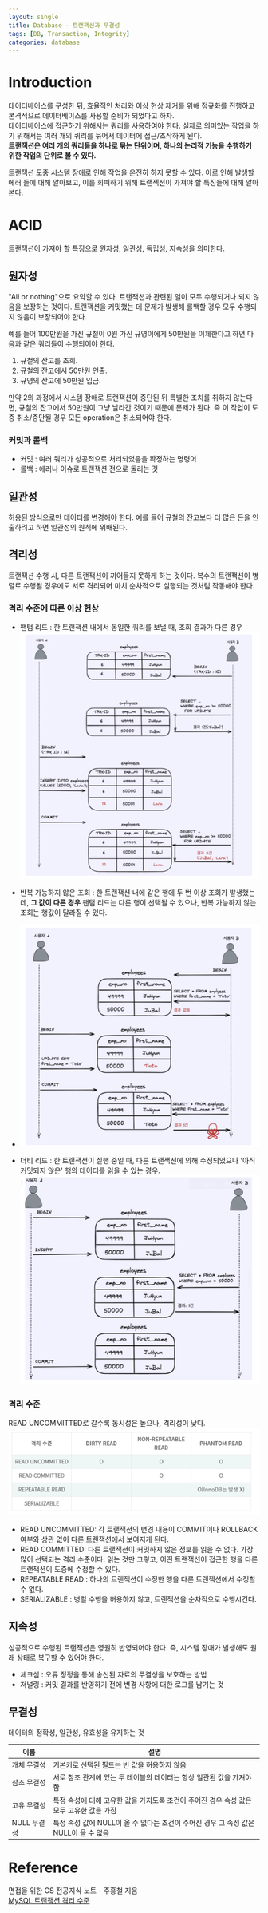 ```yaml
---
layout: single
title: Database - 트랜잭션과 무결성
tags: [DB, Transaction, Integrity]
categories: database
---
```

# Introduction
데이터베이스를 구성한 뒤, 효율적인 처리와 이상 현상 제거를 위해 정규화를 진행하고 본격적으로 데이터베이스를 사용할 준비가 되었다고 하자.   
데이터베이스에 접근하기 위해서는 쿼리를 사용하여야 한다. 실제로 의미있는 작업을 하기 위해서는
여러 개의 쿼리를 묶어서 데이터에 접근/조작하게 된다.    
**트랜잭션은 여러 개의 쿼리들을 하나로 묶는 단위이며, 하나의 논리적 기능을 수행하기 위한 작업의 단위로 볼 수 있다.**

트랜잭션 도중 시스템 장애로 인해 작업을 온전히 하지 못할 수 있다. 이로 인해 발생할 에러 들에 대해 알아보고, 이를 회피하기 위해 트랜젝션이 가져야 할 특징들에 대해 알아본다.

# ACID
트랜잭션이 가져야 할 특징으로 원자성, 일관성, 독립성, 지속성을 의미한다.

## 원자성
"All or nothing"으로 요약할 수 있다. 트랜잭션과 관련된 일이 모두 수행되거나 되지 않음을 보장하는 것이다.
트랜잭션을 커밋했는 데 문제가 발생해 롤백할 경우 모두 수행되지 않음이 보장되어야 한다.

예를 들어 100만원을 가진 규철이 0원 가진 규영이에게 50만원을 이체한다고 하면 다음과 같은 쿼리들이 수행되어야 한다.
1. 규철의 잔고를 조회.
2. 규철의 잔고에서 50만원 인출.
3. 규영의 잔고에 50만원 입금.

만약 2의 과정에서 시스템 장애로 트랜잭션이 중단된 뒤 특별한 조치를 취하지 않는다면, 규철의 잔고에서 50만원이 그냥 날라간 것이기 때문에 문제가 된다.
즉 이 작업이 도중 취소/중단될 경우 모든 operation은 취소되어야 한다.


### 커밋과 롤백
- 커밋 : 여러 쿼리가 성공적으로 처리되었음을 확정하는 명령어
- 롤백 : 에러나 이슈로 트랜잭션 전으로 돌리는 것

## 일관성
허용된 방식으로만 데이터를 변경해야 한다. 예를 들어 규철의 잔고보다 더 많은 돈을 인출하려고 하면 일관성의 원칙에 위배된다.


## 격리성
트랜잭션 수행 시, 다른 트랜잭션이 끼어들지 못하게 하는 것이다.
복수의 트랜잭션이 병렬로 수행될 경우에도 서로 격리되어 마치 순차적으로 실행되는 것처럼 작동해야 한다.

### 격리 수준에 따른 이상 현상
- 팬텀 리드 : 한 트랜잭션 내에서 동일한 쿼리를 보낼 때, 조회 결과가 다른 경우    
![](./../../../assets/images/2022-09-03-database_transaction_images/1662228293334.png)     

- 반복 가능하지 않은 조회 : 한 트랜잭션 내에 같은 행에 두 번 이상 조회가 발생했는데, **그 값이 다른 경우**
팬텀 리드는 다른 행이 선택될 수 있으나, 반복 가능하지 않는 조회는 행값이 달라질 수 있다. 
- ![](./../../../assets/images/2022-09-03-database_transaction_images/1662228270005.png)    

- 더티 리드 : 한 트랜잭션이 실행 중일 때, 다른 트랜잭션에 의해 수정되었으나 '아직 커밋되지 않은' 행의 데이터를 읽을 수 있는 경우.    
![](./../../../assets/images/2022-09-03-database_transaction_images/1662228251483.png)   

### 격리 수준
READ UNCOMMITTED로 갈수록 동시성은 높으나, 격리성이 낮다.
![](./../../../assets/images/2022-09-03-database_transaction_images/1662228584357.png)

- READ UNCOMMITTED: 각 트랜잭션의 변경 내용이 COMMIT이나 ROLLBACK 여부와 상관 없이 다른 트랜잭션에서 보여지게 된다.
- READ COMMITTED: 다른 트랜잭션이 커밋하지 않은 정보를 읽을 수 없다. 가장 많이 선택되는 격리 수준이다. 읽는 것만 그렇고, 어떤 트랜잭션이 접근한 행을 다른 트랜잭션이 도중에 수정할 수 있다.
- REPEATABLE READ : 하나의 트랜잭션이 수정한 행을 다른 트랜잭션에서 수정할 수 없다.
- SERIALIZABLE  : 병렬 수행을 허용하지 않고, 트랜잭션을 순차적으로 수행시킨다.

## 지속성
성공적으로 수행된 트랜잭션은 영원히 반영되어야 한다. 즉, 시스템 장애가 발생해도 원래 상태로 복구할 수 있어야 한다.

- 체크섬 : 오류 정정을 통해 송신된 자료의 무결성을 보호하는 방법
- 저널링 : 커밋 결과를 반영하기 전에 변경 사항에 대한 로그를 남기는 것

## 무결성
데이터의 정확성, 일관성, 유효성을 유지하는 것


| 이름       | 설명                                                     |
|----------|--------------------------------------------------------|
| 개체 무결성   | 기본키로 선택된 필드는 빈 값을 허용하지 않음                              |
| 참조 무결성   | 서로 참조 관계에 있는 두 테이블의 데이터는 항상 일관된 값을 가져야 함               | 
| 고유 무결성   | 특정 속성에 대해 고유한 값을 가지도록 조건이 주어진 경우 속성 값은 모두 고유한 값을 가짐    | 
| NULL 무결성 | 특정 속성 값에 NULL이 올 수 없다는 조건이 주어진 경우 그 속성 값은 NULL이 올 수 없음 | 
# Reference
면접을 위한 CS 전공지식 노트 - 주홍철 지음         
[MySQL 트랜잭션 격리 수준](https://steady-coding.tistory.com/562)